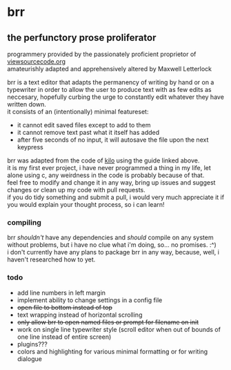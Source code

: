 
# brr 

## the perfunctory prose proliferator 

programmery provided by the passionately proficient proprietor of [viewsourcecode.org](https://viewsourcecode.org/snaptoken/kilo/01.setup.html)  
amateurishly adapted and apprehensively altered by Maxwell Letterlock

brr is a text editor that adapts the permanency of writing by hand or on a typewriter in order to allow the user to produce text with as few edits as neccesary, hopefully curbing the urge to constantly edit whatever they have written down.  
it consists of an (intentionally) minimal featureset:  
- it cannot edit saved files except to add to them
- it cannot remove text past what it itself has added
- after five seconds of no input, it will autosave the file upon the next keypress 

brr was adapted from the code of [kilo](https://github.com/antirez/kilo) using the guide linked above.  
it is my first ever project, i have never programmed a thing in my life, let alone using c, any weirdness in the code is probably because of that.  
feel free to modify and change it in any way, bring up issues and suggest changes or clean up my code with pull requests.  
if you do tidy something and submit a pull, i would very much appreciate it if you would explain your thought process, so i can learn!  

### compiling 

brr *shouldn't* have any dependencies and *should* compile on any system without problems, but i have no clue what i'm doing, so... no promises. :^)  
i don't currently have any plans to package brr in any way, because, well, i haven't researched how to yet. 

### todo 

- add line numbers in left margin
- implement ability to change settings in a config file
- ~~open file to bottom instead of top~~
- text wrapping instead of horizontal scrolling
- ~~only allow brr to open named files or prompt for filename on init~~
- work on single line typewriter style (scroll editor when out of bounds of one line instead of entire screen)
- plugins???
- colors and highlighting for various minimal formatting or for writing dialogue
